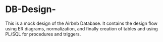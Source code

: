 # DB-Design-
This is a mock design of the Airbnb Database. It contains the design flow using ER diagrams, normalization, and finally creation of tables and using PL/SQL for procedures and triggers.
